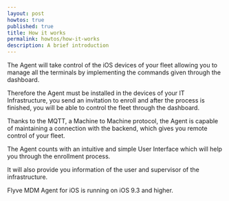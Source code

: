 ```yaml
---
layout: post
howtos: true
published: true
title: How it works
permalink: howtos/how-it-works
description: A brief introduction
---
```

The Agent will take control of the iOS devices of your fleet allowing you to manage all the terminals by implementing the commands given through the dashboard.

Therefore the Agent must be installed in the devices of your IT Infrastructure, you send an invitation to enroll and after the process is finished, you will be able to control the fleet through the dashboard.

Thanks to the MQTT, a Machine to Machine protocol, the Agent is capable of maintaining a connection with the backend, which gives you remote control of your fleet.

The Agent counts with an intuitive and simple User Interface which will help you through the enrollment process.

It will also provide you information of the user and supervisor of the infrastructure.

Flyve MDM Agent for iOS is running on iOS 9.3 and higher.
